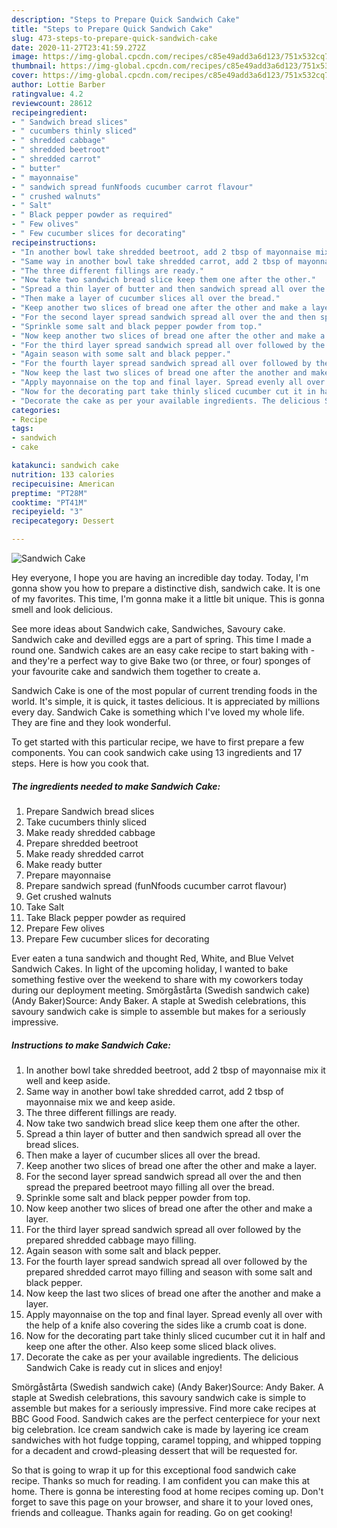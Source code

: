 ```yaml
---
description: "Steps to Prepare Quick Sandwich Cake"
title: "Steps to Prepare Quick Sandwich Cake"
slug: 473-steps-to-prepare-quick-sandwich-cake
date: 2020-11-27T23:41:59.272Z
image: https://img-global.cpcdn.com/recipes/c85e49add3a6d123/751x532cq70/sandwich-cake-recipe-main-photo.jpg
thumbnail: https://img-global.cpcdn.com/recipes/c85e49add3a6d123/751x532cq70/sandwich-cake-recipe-main-photo.jpg
cover: https://img-global.cpcdn.com/recipes/c85e49add3a6d123/751x532cq70/sandwich-cake-recipe-main-photo.jpg
author: Lottie Barber
ratingvalue: 4.2
reviewcount: 28612
recipeingredient:
- " Sandwich bread slices"
- " cucumbers thinly sliced"
- " shredded cabbage"
- " shredded beetroot"
- " shredded carrot"
- " butter"
- " mayonnaise"
- " sandwich spread funNfoods cucumber carrot flavour"
- " crushed walnuts"
- " Salt"
- " Black pepper powder as required"
- " Few olives"
- " Few cucumber slices for decorating"
recipeinstructions:
- "In another bowl take shredded beetroot, add 2 tbsp of mayonnaise mix it well and keep aside."
- "Same way in another bowl take shredded carrot, add 2 tbsp of mayonnaise mix we and keep aside."
- "The three different fillings are ready."
- "Now take two sandwich bread slice keep them one after the other."
- "Spread a thin layer of butter and then sandwich spread all over the bread slices."
- "Then make a layer of cucumber slices all over the bread."
- "Keep another two slices of bread one after the other and make a layer."
- "For the second layer spread sandwich spread all over the and then spread the prepared beetroot mayo filling all over the bread."
- "Sprinkle some salt and black pepper powder from top."
- "Now keep another two slices of bread one after the other and make a layer."
- "For the third layer spread sandwich spread all over followed by the prepared shredded cabbage mayo filling."
- "Again season with some salt and black pepper."
- "For the fourth layer spread sandwich spread all over followed by the prepared shredded carrot mayo filling and season with some salt and black pepper."
- "Now keep the last two slices of bread one after the another and make a layer."
- "Apply mayonnaise on the top and final layer. Spread evenly all over with the help of a knife also covering the sides like a crumb coat is done."
- "Now for the decorating part take thinly sliced cucumber cut it in half and keep one after the other. Also keep some sliced black olives."
- "Decorate the cake as per your available ingredients. The delicious Sandwich Cake is ready cut in slices and enjoy!"
categories:
- Recipe
tags:
- sandwich
- cake

katakunci: sandwich cake 
nutrition: 133 calories
recipecuisine: American
preptime: "PT28M"
cooktime: "PT41M"
recipeyield: "3"
recipecategory: Dessert

---
```



![Sandwich Cake](https://img-global.cpcdn.com/recipes/c85e49add3a6d123/751x532cq70/sandwich-cake-recipe-main-photo.jpg)

Hey everyone, I hope you are having an incredible day today. Today, I'm gonna show you how to prepare a distinctive dish, sandwich cake. It is one of my favorites. This time, I'm gonna make it a little bit unique. This is gonna smell and look delicious.

See more ideas about Sandwich cake, Sandwiches, Savoury cake. Sandwich cake and devilled eggs are a part of spring. This time I made a round one. Sandwich cakes are an easy cake recipe to start baking with - and they&#39;re a perfect way to give Bake two (or three, or four) sponges of your favourite cake and sandwich them together to create a.

Sandwich Cake is one of the most popular of current trending foods in the world. It's simple, it is quick, it tastes delicious. It is appreciated by millions every day. Sandwich Cake is something which I've loved my whole life. They are fine and they look wonderful.


To get started with this particular recipe, we have to first prepare a few components. You can cook sandwich cake using 13 ingredients and 17 steps. Here is how you cook that.

<!--inarticleads1-->

##### The ingredients needed to make Sandwich Cake:

1. Prepare  Sandwich bread slices
1. Take  cucumbers thinly sliced
1. Make ready  shredded cabbage
1. Prepare  shredded beetroot
1. Make ready  shredded carrot
1. Make ready  butter
1. Prepare  mayonnaise
1. Prepare  sandwich spread (funNfoods cucumber carrot flavour)
1. Get  crushed walnuts
1. Take  Salt
1. Take  Black pepper powder as required
1. Prepare  Few olives
1. Prepare  Few cucumber slices for decorating


Ever eaten a tuna sandwich and thought Red, White, and Blue Velvet Sandwich Cakes. In light of the upcoming holiday, I wanted to bake something festive over the weekend to share with my coworkers today during our deployment meeting. Smörgåstårta (Swedish sandwich cake) (Andy Baker)Source: Andy Baker. A staple at Swedish celebrations, this savoury sandwich cake is simple to assemble but makes for a seriously impressive. 

<!--inarticleads2-->

##### Instructions to make Sandwich Cake:

1. In another bowl take shredded beetroot, add 2 tbsp of mayonnaise mix it well and keep aside.
1. Same way in another bowl take shredded carrot, add 2 tbsp of mayonnaise mix we and keep aside.
1. The three different fillings are ready.
1. Now take two sandwich bread slice keep them one after the other.
1. Spread a thin layer of butter and then sandwich spread all over the bread slices.
1. Then make a layer of cucumber slices all over the bread.
1. Keep another two slices of bread one after the other and make a layer.
1. For the second layer spread sandwich spread all over the and then spread the prepared beetroot mayo filling all over the bread.
1. Sprinkle some salt and black pepper powder from top.
1. Now keep another two slices of bread one after the other and make a layer.
1. For the third layer spread sandwich spread all over followed by the prepared shredded cabbage mayo filling.
1. Again season with some salt and black pepper.
1. For the fourth layer spread sandwich spread all over followed by the prepared shredded carrot mayo filling and season with some salt and black pepper.
1. Now keep the last two slices of bread one after the another and make a layer.
1. Apply mayonnaise on the top and final layer. Spread evenly all over with the help of a knife also covering the sides like a crumb coat is done.
1. Now for the decorating part take thinly sliced cucumber cut it in half and keep one after the other. Also keep some sliced black olives.
1. Decorate the cake as per your available ingredients. The delicious Sandwich Cake is ready cut in slices and enjoy!


Smörgåstårta (Swedish sandwich cake) (Andy Baker)Source: Andy Baker. A staple at Swedish celebrations, this savoury sandwich cake is simple to assemble but makes for a seriously impressive. Find more cake recipes at BBC Good Food. Sandwich cakes are the perfect centerpiece for your next big celebration. Ice cream sandwich cake is made by layering ice cream sandwiches with hot fudge topping, caramel topping, and whipped topping for a decadent and crowd-pleasing dessert that will be requested for. 

So that is going to wrap it up for this exceptional food sandwich cake recipe. Thanks so much for reading. I am confident you can make this at home. There is gonna be interesting food at home recipes coming up. Don't forget to save this page on your browser, and share it to your loved ones, friends and colleague. Thanks again for reading. Go on get cooking!

